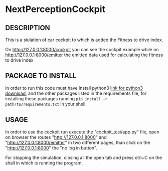 # NextPerceptionCockpit

## DESCRIPTION
This is a siulation of car cockpit to which is added the Fitness to drive index.

On http://127.0.0.1:8000/cockpit you can see the cockpit example while on http://127.0.0.1:8000/emitter the emitted data used for calculating the fitness to drive index

## PACKAGE TO INSTALL
In order to run this code must have install python3 [link for python3 download](https://www.python.org/downloads/), and the other packages listed in the requirements file, for installing these packages running `pip install -r path/to/requirements.txt`  in your shell.

## USAGE
In order to use the cockpit run execute the "cockpit_tesi/app.py" file, open on browser the routes "http://127.0.0.1:8000" and "http://127.0.0.1:8000/emitter" in two different pages, than click on the "http://127.0.0.1:8000" the "no log in button". 

For stopping the simulation, closing all the open tab and press ctrl+C on the shall in which is running the program.